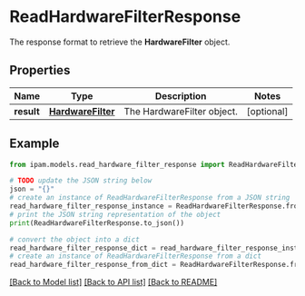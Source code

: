 # ReadHardwareFilterResponse

The response format to retrieve the __HardwareFilter__ object.

## Properties

Name | Type | Description | Notes
------------ | ------------- | ------------- | -------------
**result** | [**HardwareFilter**](HardwareFilter.md) | The HardwareFilter object. | [optional] 

## Example

```python
from ipam.models.read_hardware_filter_response import ReadHardwareFilterResponse

# TODO update the JSON string below
json = "{}"
# create an instance of ReadHardwareFilterResponse from a JSON string
read_hardware_filter_response_instance = ReadHardwareFilterResponse.from_json(json)
# print the JSON string representation of the object
print(ReadHardwareFilterResponse.to_json())

# convert the object into a dict
read_hardware_filter_response_dict = read_hardware_filter_response_instance.to_dict()
# create an instance of ReadHardwareFilterResponse from a dict
read_hardware_filter_response_from_dict = ReadHardwareFilterResponse.from_dict(read_hardware_filter_response_dict)
```
[[Back to Model list]](../README.md#documentation-for-models) [[Back to API list]](../README.md#documentation-for-api-endpoints) [[Back to README]](../README.md)


